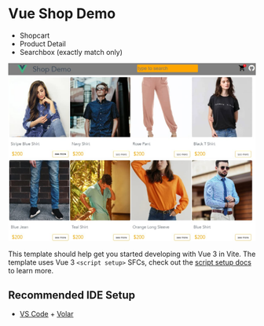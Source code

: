 # Vue Shop Demo
- Shopcart
- Product Detail
- Searchbox (exactly match only)

![alt text](https://github.com/woranonIX/vue-shop-demo-js/blob/main/preview.jpg?raw=true)

This template should help get you started developing with Vue 3 in Vite. The template uses Vue 3 `<script setup>` SFCs, check out the [script setup docs](https://v3.vuejs.org/api/sfc-script-setup.html#sfc-script-setup) to learn more.

## Recommended IDE Setup

- [VS Code](https://code.visualstudio.com/) + [Volar](https://marketplace.visualstudio.com/items?itemName=Vue.volar)
